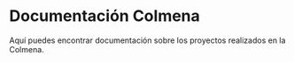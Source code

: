 # Documentación Colmena

Aquí puedes encontrar documentación sobre los proyectos realizados en la Colmena.


